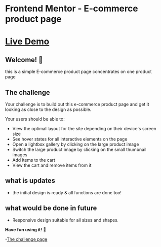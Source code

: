 # Frontend Mentor - E-commerce product page

# [Live Demo](https://abdelrahmanlatif04.github.io/E-commerce-product-app/index.html)

## Welcome! 👋

this is a simple E-commerce product page concentrates on one product page

## The challenge

Your challenge is to build out this e-commerce product page and get it looking as close to the design as possible.


Your users should be able to:

- View the optimal layout for the site depending on their device's screen size
- See hover states for all interactive elements on the page
- Open a lightbox gallery by clicking on the large product image
- Switch the large product image by clicking on the small thumbnail images
- Add items to the cart
- View the cart and remove items from it


## what is updates 
- the initial design is ready & all functions are done too!

## what would be done in future 
- Responsive design suitable for all sizes and shapes.


**Have fun using it!** 🚀

-[The challenge page](https://www.frontendmentor.io/challenges/ecommerce-product-page-UPsZ9MJp6)
